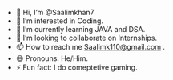 - 👋 Hi, I’m @Saalimkhan7
- 👀 I’m interested in Coding.
- 🌱 I’m currently learning JAVA and DSA.
- 💞️ I’m looking to collaborate on Internships.
- 📫 How to reach me Saalimk110@gmail.com .
- 😄 Pronouns: He/Him.
- ⚡ Fun fact: I do comeptetive gaming.

<!---
Saalimkhan7/Saalimkhan7 is a ✨ special ✨ repository because its `README.md` (this file) appears on your GitHub profile.
You can click the Preview link to take a look at your changes.
--->
